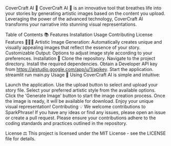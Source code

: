 CoverCraft AI 📖
CoverCraft AI 📖 is an innovative tool that breathes life into your stories by generating artistic images based on the content you upload. Leveraging the power of the advanced technology, CoverCraft AI transforms your narrative into stunning visual representations.

Table of Contents 📚
Features
Installation
Usage
Contributing
License
Features 👨🏻‍💻
Artistic Image Generation: Automatically creates unique and visually appealing images that reflect the essence of your story.
Customizable Output: Options to adjust image style according to your preferences.
Installation 📲
Clone the repository.
Navigate to the project directory.
Install the required dependencies.
Obtain a Developer API key from https://aistudio.google.com/app/u/1/apikey.
Start the application.
   streamlit run main.py
Usage 🛒
Using CoverCraft AI is simple and intuitive:

Launch the application.
Use the upload button to select and upload your story file.
Select your preferred artistic style from the available options.
Click the 'Generate Image' button to start the image creation process.
Once the image is ready, it will be available for download. Enjoy your unique visual representation!
Contributing 💡
We welcome contributions to SparkPhrase! If you have any ideas or find any issues, please open an issue or create a pull request. Please ensure your contributions adhere to the coding standards and practices outlined in the repository.

License ⚖️
This project is licensed under the MIT License - see the LICENSE file for details.
